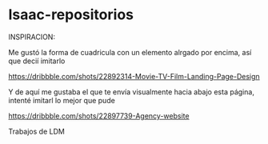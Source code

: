 # Isaac-repositorios

INSPIRACION:

Me gustó la forma de cuadricula con un elemento alrgado por encima, así que decií imitarlo

https://dribbble.com/shots/22892314-Movie-TV-Film-Landing-Page-Design

Y de aquí me gustaba el que te envía visualmente hacia abajo esta página, intenté imitarl lo mejor que pude

https://dribbble.com/shots/22897739-Agency-website

Trabajos de LDM
